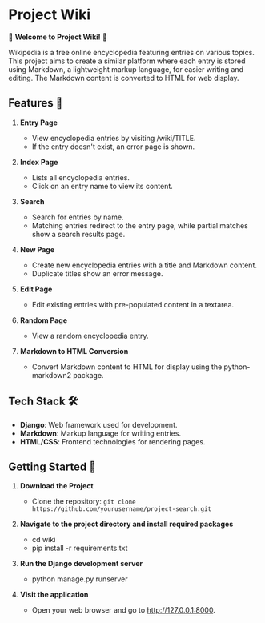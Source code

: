 # Project Wiki

🎉 **Welcome to Project Wiki!** 🎉

Wikipedia is a free online encyclopedia featuring entries on various topics. This project aims to create a similar platform where each entry is stored using Markdown, a lightweight markup language, for easier writing and editing. The Markdown content is converted to HTML for web display.


## Features 🌟 

1. **Entry Page** 
   - View encyclopedia entries by visiting /wiki/TITLE.
   - If the entry doesn't exist, an error page is shown.

2. **Index Page** 
   - Lists all encyclopedia entries.
   - Click on an entry name to view its content.

3. **Search** 
   - Search for entries by name.
   - Matching entries redirect to the entry page, while partial matches show a search results page.

4. **New Page** 
   - Create new encyclopedia entries with a title and Markdown content.
   - Duplicate titles show an error message.
    
5. **Edit Page** 
   - Edit existing entries with pre-populated content in a textarea.
  
6. **Random Page** 
   - View a random encyclopedia entry.
    
3. **Markdown to HTML Conversion** 
   - Convert Markdown content to HTML for display using the python-markdown2 package.


## Tech Stack 🛠️

- **Django**: Web framework used for development.
- **Markdown**: Markup language for writing entries.
- **HTML/CSS**: Frontend technologies for rendering pages.

## Getting Started 🚀

1. **Download the Project**
   - Clone the repository: `git clone https://github.com/yourusername/project-search.git`

2. **Navigate to the project directory and install required packages**
   - cd wiki
   - pip install -r requirements.txt

3. **Run the Django development server**
   - python manage.py runserver

4. **Visit the application**
   - Open your web browser and go to http://127.0.0.1:8000.


